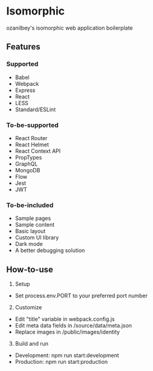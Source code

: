 # Isomorphic
ozanilbey's isomorphic web application boilerplate


## Features

### Supported
* Babel
* Webpack
* Express
* React
* LESS
* Standard/ESLint

### To-be-supported
* React Router
* React Helmet
* React Context API
* PropTypes
* GraphQL
* MongoDB
* Flow
* Jest
* JWT

### To-be-included
* Sample pages
* Sample content
* Basic layout
* Custom UI library
* Dark mode
* A better debugging solution


## How-to-use

1. Setup
* Set process.env.PORT to your preferred port number

2. Customize
* Edit "title" variable in webpack.config.js
* Edit meta data fields in /source/data/meta.json
* Replace images in /public/images/identity

3. Build and run
* Development: npm run start:development
* Production: npm run start:production
